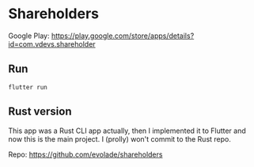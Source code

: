 # Shareholders
Google Play: https://play.google.com/store/apps/details?id=com.vdevs.shareholder
## Run
```
flutter run
```
## Rust version

This app was a Rust CLI app actually, then I implemented it to Flutter and now this is the main project. I (prolly) won't commit to the Rust repo.  
  
Repo: https://github.com/evolade/shareholders  
